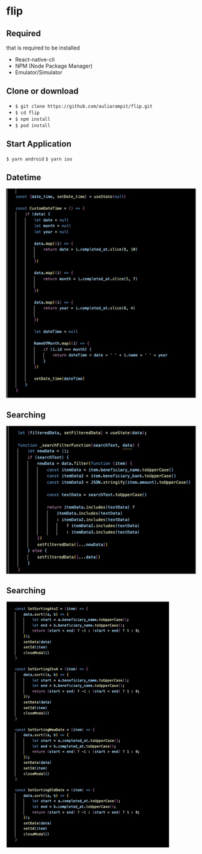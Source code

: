 # flip

## Required

that is required to be installed
- React-native-cli
- NPM (Node Package Manager)
- Emulator/Simulator

## Clone or download
- `$ git clone https://github.com/auliarampit/flip.git`
- `$ cd flip`
- `$ npm install`
- `$ pod install`

## Start Application
  `$ yarn android`
  `$ yarn ios`

## Datetime
<img src= 'https://github.com/auliarampit/flip/blob/master/src/assets/images/datetime.jpeg' />

## Searching
<img src= 'https://github.com/auliarampit/flip/blob/master/src/assets/images/searching.jpeg' />

## Searching
<img src= 'https://github.com/auliarampit/flip/blob/master/src/assets/images/sorting.jpeg' />
